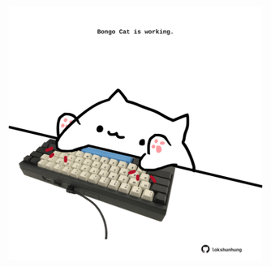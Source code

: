 <!-- built at 09/07/2023, 10:00:56 UTC -->
<p align="center">
  <img width="500" height="500" src="./ReadmeImage.svg">
</p>
